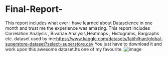 # Final-Report-
This report includes what ever I have learned about Datascience in one month and trust me the experience was amazing. 
This report includes Correlation Analysis , Bivariae Analysis,Heatmaps , Histograms, Bargraphs etc.
dataset used by me:https://www.kaggle.com/datasets/fatihilhan/global-superstore-dataset?select=superstore.csv
You just have to download it and work upon this awesome dataset.Its one of my favourite.
![image](https://github.com/user-attachments/assets/38e13a1c-f1bc-4eeb-a69e-8bd63a0da695)
